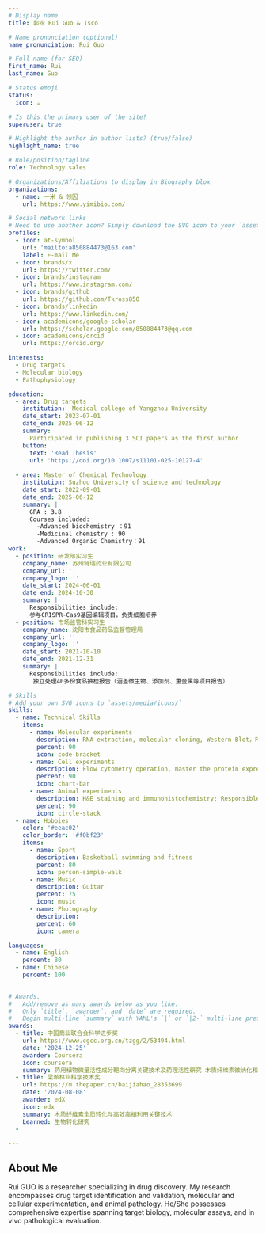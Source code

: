 ```yaml
---
# Display name
title: 郭锐 Rui Guo & Isco

# Name pronunciation (optional)
name_pronunciation: Rui Guo

# Full name (for SEO)
first_name: Rui
last_name: Guo

# Status emoji
status:
  icon: ☕️

# Is this the primary user of the site?
superuser: true

# Highlight the author in author lists? (true/false)
highlight_name: true

# Role/position/tagline
role: Technology sales

# Organizations/Affiliations to display in Biography blox
organizations:
  - name: 一米 & 领因
    url: https://www.yimibio.com/

# Social network links
# Need to use another icon? Simply download the SVG icon to your `assets/media/icons/` folder.
profiles:
  - icon: at-symbol
    url: 'mailto:a850884473@163.com'
    label: E-mail Me
  - icon: brands/x
    url: https://twitter.com/
  - icon: brands/instagram
    url: https://www.instagram.com/
  - icon: brands/github
    url: https://github.com/Tkross850
  - icon: brands/linkedin
    url: https://www.linkedin.com/
  - icon: academicons/google-scholar
    url: https://scholar.google.com/850884473@qq.com
  - icon: academicons/orcid
    url: https://orcid.org/

interests:
  - Drug targets
  - Molecular biology
  - Pathophysiology

education:
  - area: Drug targets
    institution:  Medical college of Yangzhou University
    date_start: 2023-07-01
    date_end: 2025-06-12
    summary: 
      Participated in publishing 3 SCI papers as the first author
    button:
      text: 'Read Thesis'
      url: 'https://doi.org/10.1007/s11101-025-10127-4'
  
  - area: Master of Chemical Technology
    institution: Suzhou University of science and technology 
    date_start: 2022-09-01
    date_end: 2025-06-12
    summary: | 
      GPA : 3.8
      Courses included:
        -Advanced biochemistry ：91
        -Medicinal chemistry : 90
        -Advanced Organic Chemistry：91
work:
  - position: 研发部实习生
    company_name: 苏州特瑞药业有限公司
    company_url: ''
    company_logo: ''
    date_start: 2024-06-01
    date_end: 2024-10-30
    summary: |
      Responsibilities include:
      参与CRISPR-Cas9基因编辑项目，负责细胞培养
  - position: 市场监管科实习生
    company_name: 沈阳市食品药品监督管理局
    company_url: ''
    company_logo: ''
    date_start: 2021-10-10
    date_end: 2021-12-31
    summary: |
      Responsibilities include:
       独立处理40多份食品抽检报告（涵盖微生物、添加剂、重金属等项目报告）

# Skills
# Add your own SVG icons to `assets/media/icons/`
skills:
  - name: Technical Skills
    items:
      - name: Molecular experiments
        description: RNA extraction, molecular cloning, Western Blot，Realtime-qPCR，ELISA
        percent: 90
        icon: code-bracket
      - name: Cell experiments
        description: Flow cytometry operation, master the protein expression system of Escherichia coli and Sf9 insect cells and CRISPR cas9 gene knockout technology.
        percent: 90
        icon: chart-bar
      - name: Animal experiments
        description: H&E staining and immunohistochemistry; Responsible for in vitro model drug evaluation in mice
        percent: 90
        icon: circle-stack
  - name: Hobbies
    color: '#eeac02'
    color_border: '#f0bf23'
    items:
      - name: Sport
        description: Basketball swimming and fitness
        percent: 80
        icon: person-simple-walk
      - name: Music
        description: Guitar
        percent: 75
        icon: music
      - name: Photography
        description: 
        percent: 60
        icon: camera

languages:
  - name: English
    percent: 80
  - name: Chinese
    percent: 100
  

# Awards.
#   Add/remove as many awards below as you like.
#   Only `title`, `awarder`, and `date` are required.
#   Begin multi-line `summary` with YAML's `|` or `|2-` multi-line prefix and indent 2 spaces below.
awards:
  - title: 中国商业联合会科学进步奖
    url: https://www.cgcc.org.cn/tzgg/2/53494.html
    date: '2024-12-25'
    awarder: Coursera
    icon: coursera
    summary: 药用植物微量活性成分靶向分离关键技术及药理活性研究 木质纤维素微纳化和高值利用关键技术及产业化
  - title: 梁希林业科学技术奖
    url: https://m.thepaper.cn/baijiahao_28353699
    date: '2024-08-08'
    awarder: edX
    icon: edx
    summary: 木质纤维素全质转化与高效高植利用关键技术
    Learned: 生物转化研究
  -

---
```


## About Me

Rui GUO is a researcher specializing in drug discovery. My research encompasses drug target identification and validation, molecular and cellular experimentation, and animal pathology. He/She possesses comprehensive expertise spanning target biology, molecular assays, and in vivo pathological evaluation.